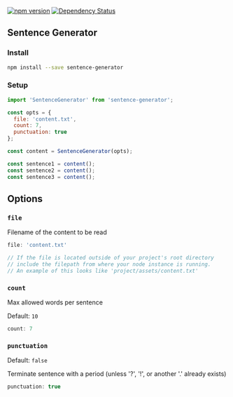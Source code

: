 [![npm version](https://badge.fury.io/js/sentence-generator.svg)](https://www.npmjs.com/package/sentence-generator)
[![Dependency Status](https://david-dm.org/evturn/sentence-generator.svg)](https://www.npmjs.com/package/sentence-generator)

## Sentence Generator

### Install
```bash
npm install --save sentence-generator
```

### Setup
```javascript
import 'SentenceGenerator' from 'sentence-generator';

const opts = {
  file: 'content.txt',
  count: 7,
  punctuation: true
};

const content = SentenceGenerator(opts);

const sentence1 = content();
const sentence2 = content();
const sentence3 = content();
```

## Options

### `file`

Filename of the content to be read

```javascript
file: 'content.txt'

// If the file is located outside of your project's root directory
// include the filepath from where your node instance is running.
// An example of this looks like 'project/assets/content.txt'
```

### `count`

Max allowed words per sentence

Default: `10`
```javascript
count: 7
```

### `punctuation`
Default: `false`

Terminate sentence with a period (unless '?', '!', or another '.' already exists)
```javascript
punctuation: true
```